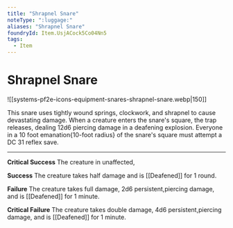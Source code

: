 ```yaml
---
title: "Shrapnel Snare"
noteType: ":luggage:"
aliases: "Shrapnel Snare"
foundryId: Item.UsjACock5Co04Nn5
tags:
  - Item
---
```


# Shrapnel Snare
![[systems-pf2e-icons-equipment-snares-shrapnel-snare.webp|150]]

This snare uses tightly wound springs, clockwork, and shrapnel to cause devastating damage. When a creature enters the snare's square, the trap releases, dealing 12d6 piercing damage in a deafening explosion. Everyone in a 10 foot emanation{10-foot radius} of the snare's square must attempt a DC 31 reflex save.

* * *

**Critical Success** The creature in unaffected,

**Success** The creature takes half damage and is [[Deafened]] for 1 round.

**Failure** The creature takes full damage, 2d6 persistent,piercing damage, and is [[Deafened]] for 1 minute.

**Critical Failure** The creature takes double damage, 4d6 persistent,piercing damage, and is [[Deafened]] for 1 minute.
